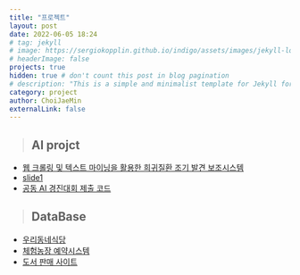 ```yaml
---
title: "프로젝트"
layout: post
date: 2022-06-05 18:24
# tag: jekyll
# image: https://sergiokopplin.github.io/indigo/assets/images/jekyll-logo-light-solid.png
# headerImage: false
projects: true
hidden: true # don't count this post in blog pagination
# description: "This is a simple and minimalist template for Jekyll for those who likes to eat noodles."
category: project
author: ChoiJaeMin
externalLink: false
---
```



 > ## AI projct
  - [웹 크롤링 및 텍스트 마이닝을 활용한 희귀질환 조기 발견 보조시스템][1]
  - [slide1](/assets/images/slide1.png)
  - [공동 AI 경진대회 제출 코드][2]

  
 > ## DataBase
  - [우리동네식당][3]
  - [체험농장 예약시스템][4]
  - [도서 판매 사이트][5]
  


[1]:https://github.com/J-mini0000/search-rare-disease
[2]:https://github.com/J-mini0000/public-AI-contest
[3]:https://github.com/J-mini0000/uridong
[4]:https://github.com/J-mini0000/FarmRSV
[5]:https://github.com/J-mini0000/book-sales-site
[6]:https://j-mini0000.github.io/
